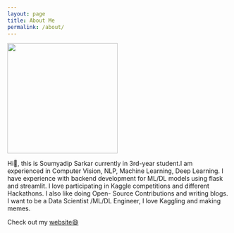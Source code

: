 ```yaml
---
layout: page
title: About Me
permalink: /about/
---
```


<img src="https://i.ibb.co/ckh7mXd/edited1.png" width="250">

Hi👋, this is Soumyadip Sarkar currently in 3rd-year student.I am experienced in Computer Vision, NLP, Machine Learning, Deep Learning. I have experience with backend development for
ML/DL models using flask and streamlit. I love participating in Kaggle competitions and different Hackathons. I also like doing Open- Source Contributions and writing blogs.
I want to be a Data Scientist /ML/DL Engineer, I love Kaggling and making memes.

Check out my [website😄](https://soumya997.github.io/vcv/)


